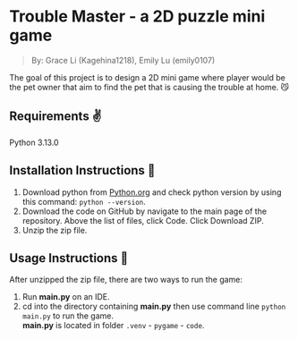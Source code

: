# Trouble Master - a 2D puzzle mini game
>By: Grace Li (Kagehina1218), Emily Lu (emily0107)    
  
The goal of this project is to design a 2D mini game where player would be the pet owner that aim to find the pet that is causing the trouble at home. :smirk_cat:
  
## Requirements :v:
Python 3.13.0  

## Installation Instructions :file_folder:
1. Download python from [Python.org](https://www.python.org/downloads/) and check python version by using this command: `python --version`.  
2. Download the code on GitHub by navigate to the main page of the repository. Above the list of files, click Code. Click Download ZIP.
3. Unzip the zip file.  
## Usage Instructions :pushpin: 
After unzipped the zip file, there are two ways to run the game:  
1. Run **main.py** on an IDE.  
2. cd into the directory containing **main.py** then use command line `python main.py` to run the game.  
**main.py** is located in folder `.venv` - `pygame` - `code`.  
